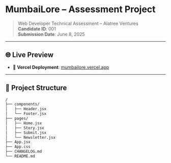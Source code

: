 # MumbaiLore – Assessment Project

> Web Developer Technical Assessment – Alatree Ventures  
> **Candidate ID**: 001  
> **Submission Date**: June 8, 2025

---

## 🌐 Live Preview

- 🔗 **Vercel Deployment**: [mumbailore.vercel.app](https://your-vercel-link.vercel.app)

---

## 📁 Project Structure

```bash
/
├── components/
│   ├── Header.jsx
│   └── Footer.jsx
├── pages/
│   ├── Home.jsx
│   ├── Story.jsx
│   ├── Submit.jsx
│   └── Newsletter.jsx
├── App.jsx
├── App.css
├── CHANGELOG.md
└── README.md
